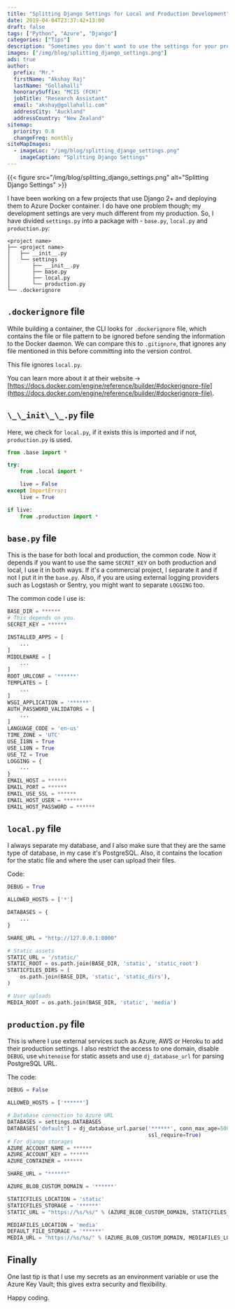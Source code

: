 ```yaml
---
title: "Splitting Django Settings for Local and Production Development"
date: 2019-04-04T23:37:42+13:00
draft: false
tags: ["Python", "Azure", "Django"]
categories: ["Tips"]
description: "Sometimes you don't want to use the settings for your production in local environment and vice versa, this blog will help you with it."
images: ["/img/blog/splitting_django_settings.png"]
ads: true
author:
  prefix: "Mr."
  firstName: "Akshay Raj"
  lastName: "Gollahalli"
  honorarySuffix: "MCIS (FCH)"
  jobTitle: "Research Assistant"
  email: "akshay@gollahalli.com"
  addressCity: "Auckland"
  addressCountry: "New Zealand"
sitemap:
  priority: 0.8
  changeFreq: monthly
siteMapImages:
  - imageLoc: "/img/blog/splitting_django_settings.png"
    imageCaption: "Splitting Django Settings"
---
```


{{< figure src="/img/blog/splitting_django_settings.png" alt="Splitting Django Settings" >}}

I have been working on a few projects that use Django 2+ and deploying them to Azure Docker container. I do have one problem though; my development settings are very much different from my production. So, I  have divided `settings.py` into a package with - `base.py`, `local.py` and `production.py`:

```tree
<project name>
├── <project name>
│   ├── __init__.py
│   └── settings
│       ├── __init__.py
│       ├── base.py
│       ├── local.py
│       └── production.py
└── .dockerignore
```

## `.dockerignore` file

While building a container, the CLI looks for `.dockerignore` file, which contains the file or file pattern to be ignored before sending the information to the Docker daemon. We can compare this to `.gitignore`, that ignores any file mentioned in this before committing into the version control.

This file ignores `local.py`.

You can learn more about it at their website -> [https://docs.docker.com/engine/reference/builder/#dockerignore-file](https://docs.docker.com/engine/reference/builder/#dockerignore-file).

## `\_\_init\_\_.py` file

Here, we check for `local.py`, if it exists this is imported and if not, `production.py` is used.

```python
from .base import *

try:
    from .local import *

    live = False
except ImportError:
    live = True

if live:
    from .production import *
```

## `base.py` file

This is the base for both local and production, the common code. Now it depends if you want to use the same `SECRET_KEY` on both production and local, I use it in both ways. If it's a commercial project, I separate it and if not I put it in the `base.py`. Also, if you are using external logging providers such as Logstash or Sentry, you might want to separate `LOGGING` too.

The common code I use is:

```python
BASE_DIR = ******
# This depends on you.
SECRET_KEY = ******

INSTALLED_APPS = [
    ...
]
MIDDLEWARE = [
    ...
]
ROOT_URLCONF = '******'
TEMPLATES = [
    ...
]
WSGI_APPLICATION = '******'
AUTH_PASSWORD_VALIDATORS = [
    ...
]
LANGUAGE_CODE = 'en-us'
TIME_ZONE = 'UTC'
USE_I18N = True
USE_L10N = True
USE_TZ = True
LOGGING = {
    ...
}
EMAIL_HOST = ******
EMAIL_PORT = ******
EMAIL_USE_SSL = ******
EMAIL_HOST_USER = ******
EMAIL_HOST_PASSWORD = ******
```

## `local.py` file

I always separate my database, and I also make sure that they are the same type of database, in my case it's PostgreSQL. Also, it contains the location for the static file and where the user can upload their files.

Code:

```python
DEBUG = True

ALLOWED_HOSTS = ['*']

DATABASES = {
    ...
}

SHARE_URL = "http://127.0.0.1:8000"

# Static assets
STATIC_URL = '/static/'
STATIC_ROOT = os.path.join(BASE_DIR, 'static', 'static_root')
STATICFILES_DIRS = (
    os.path.join(BASE_DIR, 'static', 'static_dirs'),
)

# User uploads
MEDIA_ROOT = os.path.join(BASE_DIR, 'static', 'media')
```

## `production.py` file

This is where I use external services such as Azure, AWS or Heroku to add their production settings. I also restrict the access to one domain, disable `DEBUG`, use `whitenoise` for static assets and use `dj_database_url` for parsing PostgreSQL URL.

The code:

```python
DEBUG = False

ALLOWED_HOSTS = ['******']

# Database connection to Azure URL
DATABASES = settings.DATABASES
DATABASES['default'] = dj_database_url.parse('******', conn_max_age=500,
                                             ssl_require=True)
# For django storages
AZURE_ACCOUNT_NAME = ******
AZURE_ACCOUNT_KEY = ******
AZURE_CONTAINER = ******

SHARE_URL = "******"

AZURE_BLOB_CUSTOM_DOMAIN = '******'

STATICFILES_LOCATION = 'static'
STATICFILES_STORAGE = '******'
STATIC_URL = "https://%s/%s/" % (AZURE_BLOB_CUSTOM_DOMAIN, STATICFILES_LOCATION)

MEDIAFILES_LOCATION = 'media'
DEFAULT_FILE_STORAGE = '******'
MEDIA_URL = "https://%s/%s/" % (AZURE_BLOB_CUSTOM_DOMAIN, MEDIAFILES_LOCATION)
```

## Finally

One last tip is that I use my secrets as an environment variable or use the Azure Key Vault; this gives extra security and flexibility.

Happy coding.